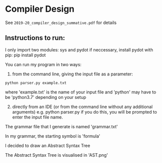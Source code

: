 # Compiler Design

See `2019-20_compiler_design_summative.pdf` for details

## Instructions to run:

I only import two modules: sys and pydot
if neccessary, install pydot with pip:
pip install pydot

You can run my program in two ways:
1. from the command line, giving the input file as a parameter:

`python parser.py example.txt`

where 'example.txt' is the name of your input file
and 'python' may have to be 'python3.7' depending on your setup

2. directly from an IDE (or from the command line without any additional arguments)
e.g. python parser.py
if you do this, you will be prompted to enter the input file name.


The grammar file that I generate is named 'grammar.txt'

In my grammar, the starting symbol is 'formula'


I decided to draw an Abstract Syntax Tree

The Abstract Syntax Tree is visualised in 'AST.png'

